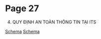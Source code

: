 # Page 27

4. QUY ĐỊNH AN TOÀN THÔNG TIN TẠI ITS

[Schema](page_27_img_0.png)
[Schema](page_27_img_1.png)
